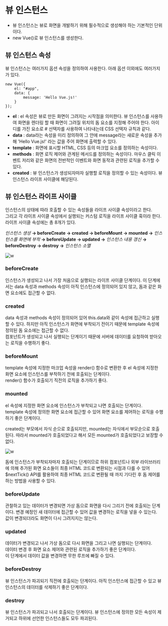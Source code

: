 # 뷰 인스턴스  
- 뷰 인스턴스는 뷰로 화면을 개발하기 위해 필수적으로 생성해야 하는 기본적인 단위이다.
- new Vue()로 뷰 인스턴스를 생성한다.

## 뷰 인스턴스 속성  
뷰 인스턴스는 여러가지 옵션 속성을 정의하여 사용한다. 아래 옵션 이외에도 여러가지가 있다.

```
new Vue({
    el: "#app",
    data: {
        message: 'Hello Vue.js!'
    }
});
```

- **el** : el 속성은 뷰로 만든 화면이 그려지는 시작점을 의미한다. 뷰 인스턴스를 사용하여 화면을 렌더링 할 때 화면이 그려질 위치의 돔 요소를 지정해 주어야 한다. 아이디를 가진 요소로 # 선택자를 사용하여 나타내는데 CSS 선택자 규칙과 같다.
- **data** : data라는 속성을 미리 정의하여 그 안에 message라는 새로운 속성을 추가해 'Hello Vue.js!' 라는 값을 주어 화면에 출력할 수 있다.
- **template** : 화면에 표시할 HTML, CSS 등의 마크업 요소를 정의하는 속성이다.
- **methods** : 화면 로직 제어와 관계된 메서드를 정의하는 속성이다. 마우스 클릭 이벤트 저리와 같은 화면의 전반적인 이벤트와 화면 동작과 관련된 로직을 추가할 수 있다.
- **created** : 뷰 인스턴스가 생성되자마자 실행할 로직을 정의할 수 있는 속성이다. 뷰 인스턴스 라이프 사이클에 해당된다.

## 뷰 인스턴스 라이프 사이클
인스턴스의 상태에 따라 호출할 수 있는 속성들을 라이프 사이클 속성이라고 한다.  
그리고 각 라이프 사이클 속성에서 실행되는 커스텀 로직을 라이프 사이클 훅이라 한다.  
라이프 사이클 속성에는 총 8개가 있다.

*인스턴스 생성* **→ beforeCreate → created → beforeMount → mounted →** *인스턴스를 화면에 부착* **→ beforeUpdate → updated →** *인스턴스 내용 갱신* **→ beforeDestroy → destroy →** *인스턴스 소멸*

![w](https://user-images.githubusercontent.com/35294456/113461177-81295500-9456-11eb-8b85-97f6a6dff107.png)

### beforeCreate
인스턴스가 생성되고 나서 가장 처음으로 실행되는 라이프 사이클 단계이다. 이 단계에서는 data 속성과 methods 속성이 아직 인스턴스에 정의되어 있지 않고, 돔과 같은 화면 요소에도 접근할 수 없다.

### created
data 속성과 methods 속성이 정의되어 있어 this.data와 같이 속성에 접근하고 실행할 수 있다. 하지만 아직 인스턴스가 화면에 부착되기 전이기 때문에 template 속성에 정의된 돔 요소에는 접근할 수 없다.  
컴포넌트가 생성되고 나서 실행되는 단계이기 때문에 서버에 데이터를 요청하여 받아오는 로직을 수행하기 좋다.

### beforeMount
template 속성에 지정한 마크업 속성을 render() 함수로 변환한 후 el 속성에 지정한 화면 요소에 인스턴스를 부착하기 전에 호출되는 단계이다.  
render() 함수가 호출되기 직전의 로직을 추가하기 좋다.

### mounted
el 속성에 지정한 화면 요소에 인스턴스가 부착되고 나면 호출되는 단계이다.  
template 속성에 정의한 화면 요소에 접근할 수 있어 화면 요소를 제어하는 로직을 수행하기 좋은 단계이다.

created는 부모에서 자식 순으로 호출되지만, mounted는 자식에서 부모순으로 호출된다. 따라서 mounted가 호출되었다고 해서 모든 mounted가 호출되었다고 보장할 수 없다.

![w](https://user-images.githubusercontent.com/35294456/113461311-fe54ca00-9456-11eb-881b-e7213705e2a8.png)

돔에 인스턴스가 부착되자마자 호출되는 단계이므로 하위 컴포넌트나 외부 라이브러리에 의해 추가된 화면 요소들이 최종 HTML 코드로 변환되는 시점과 다를 수 있어 $nextTick() API를 활용하여 최종 HTML 코드로 변환될 때 까지 기다린 후 돔 제어를 하는 방법을 사용할 수 있다.

### beforeUpdate
관찰하고 있는 데이터가 변경되면 가상 돔으로 화면을 다시 그리기 전에 호출되는 단계이다.
변경 예정인 새 데이터에 접근할 수 있어 값을 변경하는 로직을 넣을 수 있는다.  
값이 변경되더라도 화면이 다시 그려지지는 않는다.

### updated
데이터가 변경되고 나서 가상 돔으로 다시 화면을 그리고 나면 실행되는 단계이다.  
데이터 변경 후 화면 요소 제어와 관련된 로직을 추가하기 좋은 단계이다.  
이 단계에서 데이터 값을 변경하면 무한 루프에 빠질 수 있다.

### beforeDestroy
뷰 인스턴스가 파괴되기 직전에 호출되는 단계이다. 아직 인스턴스에 접근할 수 있고 뷰 인스턴스의 데이터를 삭제하기 좋은 단계이다.

### destroy
뷰 인스턴스가 파괴되고 나서 호출되는 단계이다. 뷰 인스턴스에 정의한 모든 속성이 제거되고 하위에 선언한 인스턴스들도 모두 파괴된다.